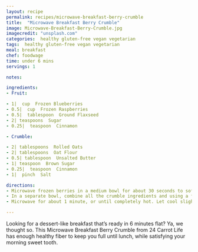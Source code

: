 ```yaml
---
layout: recipe
permalink: recipes/microwave-breakfast-berry-crumble
title:  "Microwave Breakfast Berry Crumble"
image: Microwave-Breakfast-Berry-Crumble.jpg
imagecredit: "unsplash.com"
categories:  healthy gluten-free vegan vegetarian
tags:  healthy gluten-free vegan vegetarian
meal: breakfast
chef: foodwage
time: under 6 mins
servings: 1

notes:

ingredients:
- Fruit:

- 1|  cup  Frozen Blueberries
- 0.5|  cup  Frozen Raspberries
- 0.5|  tablespoon  Ground Flaxseed
- 2| teaspoons  Sugar
- 0.25|  teaspoon  Cinnamon

- Crumble:

- 2| tablespoons  Rolled Oats
- 2| tablespoons  Oat Flour
- 0.5| tablespoon  Unsalted Butter
- 1| teaspoon  Brown Sugar
- 0.25|  teaspoon  Cinnamon
- 1|  pinch  Salt

directions:
- Microwave frozen berries in a medium bowl for about 30 seconds to soften. Add the remaining fruit ingredients and toss to combine.
- In a separate bowl, combine all the crumble ingredients and using a fork or your fingers crumble the butter into the mixture until it is coarse. Sprinkle the crumble mixture over the berries.
- Microwave for about 1 minute, or until completely hot. Let cool slightly before eating.

---
```


Looking for a dessert-like breakfast that’s ready in 6 minutes flat? Ya, we thought so. This Microwave Breakfast Berry Crumble from 24 Carrot Life has enough healthy fiber to keep you full until lunch, while satisfying your morning sweet tooth.